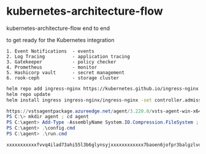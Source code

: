 # kubernetes-architecture-flow

kubernetes-architecture-flow end to end

to get ready for the Kubernetes integration

    1. Event Notifications  - events 
    2. Log Tracing          - application tracing
    3. Gatekeeper           - policy checker
    4. Prometheus           - monitor
    5. Hashicorp vault      - secret management 
    6. rook-ceph            - storage cluster


```bash
helm repo add ingress-nginx https://kubernetes.github.io/ingress-nginx
helm repo update
helm install ingress ingress-nginx/ingress-nginx -set controller.admissionWebhooks.enabled=false -n namespace
```

```powershell
https://vstsagentpackage.azureedge.net/agent/3.220.0/vsts-agent-win-x64-3.220.0.zip
PS C:\> mkdir agent ; cd agent
PS C:\agent> Add-Type -AssemblyName System.IO.Compression.FileSystem ; [System.IO.Compression.ZipFile]::ExtractToDirectory("$HOME\Downloads\vsts-agent-win-x64-3.220.0.zip", "$PWD")
PS C:\agent> .\config.cmd
PS C:\agent> .\run.cmd

xxxxxxxxxxxfvvq4ilad73ahi55l3b6glynsyjxxxxxxxxxxxx7baoen6jofpr3balgzlvolg6axxxxxxxxxxxxxxx
```
